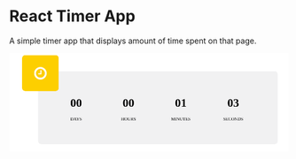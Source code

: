# React Timer App 

A simple timer app that displays amount of time spent on that page.

![ScreenShot](https://github.com/vinodtahelyani/React-timer-app/blob/master/app.gif "ScreenShot")


